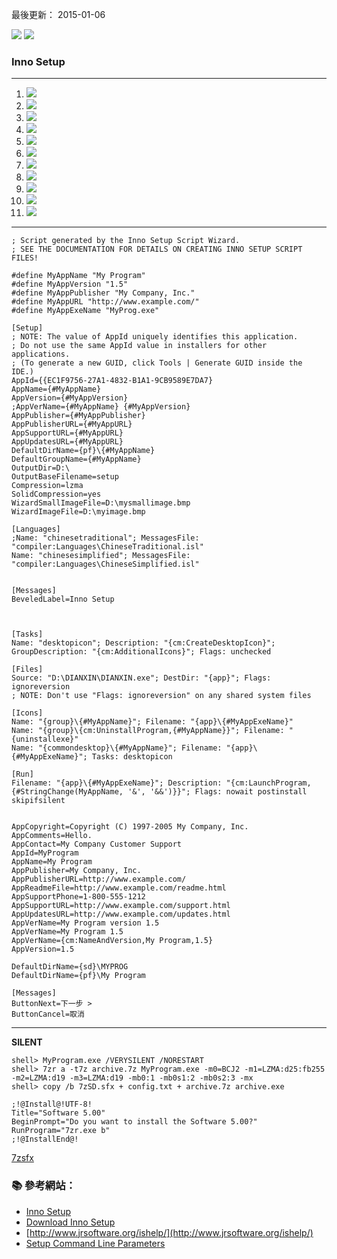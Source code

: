 
最後更新： 2015-01-06    

![](http://www.jrsoftware.org/images/is-welcome.png)
![](http://www.jrsoftware.org/images/is-ide.png)

### Inno Setup


---
1. ![](http://i.imgur.com/7muPokl.jpg)
2. ![](http://i.imgur.com/wIEzUyF.jpg)
3. ![](http://i.imgur.com/yK79KUt.jpg)
4. ![](http://i.imgur.com/PRvAv8W.jpg)
5. ![](http://i.imgur.com/lVptRsg.jpg)
6. ![](http://i.imgur.com/jhLrRNZ.jpg)
7. ![](http://i.imgur.com/tRr86XR.jpg)
8. ![](http://i.imgur.com/0XsdDup.jpg)
9. ![](http://i.imgur.com/tS0PNQg.jpg)
10. ![](http://i.imgur.com/aGVR2U9.jpg)
11. ![](http://i.imgur.com/4lWvrdO.jpg) 

---

```
; Script generated by the Inno Setup Script Wizard.
; SEE THE DOCUMENTATION FOR DETAILS ON CREATING INNO SETUP SCRIPT FILES!

#define MyAppName "My Program"
#define MyAppVersion "1.5"
#define MyAppPublisher "My Company, Inc."
#define MyAppURL "http://www.example.com/"
#define MyAppExeName "MyProg.exe"

[Setup]
; NOTE: The value of AppId uniquely identifies this application.
; Do not use the same AppId value in installers for other applications.
; (To generate a new GUID, click Tools | Generate GUID inside the IDE.)
AppId={{EC1F9756-27A1-4832-B1A1-9CB9589E7DA7}
AppName={#MyAppName}
AppVersion={#MyAppVersion}
;AppVerName={#MyAppName} {#MyAppVersion}
AppPublisher={#MyAppPublisher}
AppPublisherURL={#MyAppURL}
AppSupportURL={#MyAppURL}
AppUpdatesURL={#MyAppURL}
DefaultDirName={pf}\{#MyAppName}
DefaultGroupName={#MyAppName}
OutputDir=D:\
OutputBaseFilename=setup
Compression=lzma
SolidCompression=yes
WizardSmallImageFile=D:\mysmallimage.bmp
WizardImageFile=D:\myimage.bmp

[Languages]
;Name: "chinesetraditional"; MessagesFile: "compiler:Languages\ChineseTraditional.isl"
Name: "chinesesimplified"; MessagesFile: "compiler:Languages\ChineseSimplified.isl" 


[Messages]
BeveledLabel=Inno Setup



[Tasks]
Name: "desktopicon"; Description: "{cm:CreateDesktopIcon}"; GroupDescription: "{cm:AdditionalIcons}"; Flags: unchecked

[Files]
Source: "D:\DIANXIN\DIANXIN.exe"; DestDir: "{app}"; Flags: ignoreversion
; NOTE: Don't use "Flags: ignoreversion" on any shared system files

[Icons]
Name: "{group}\{#MyAppName}"; Filename: "{app}\{#MyAppExeName}"
Name: "{group}\{cm:UninstallProgram,{#MyAppName}}"; Filename: "{uninstallexe}"
Name: "{commondesktop}\{#MyAppName}"; Filename: "{app}\{#MyAppExeName}"; Tasks: desktopicon

[Run]
Filename: "{app}\{#MyAppExeName}"; Description: "{cm:LaunchProgram,{#StringChange(MyAppName, '&', '&&')}}"; Flags: nowait postinstall skipifsilent


```

```
AppCopyright=Copyright (C) 1997-2005 My Company, Inc.
AppComments=Hello.
AppContact=My Company Customer Support
AppId=MyProgram
AppName=My Program
AppPublisher=My Company, Inc.
AppPublisherURL=http://www.example.com/
AppReadmeFile=http://www.example.com/readme.html
AppSupportPhone=1-800-555-1212
AppSupportURL=http://www.example.com/support.html
AppUpdatesURL=http://www.example.com/updates.html
AppVerName=My Program version 1.5
AppVerName=My Program 1.5
AppVerName={cm:NameAndVersion,My Program,1.5}
AppVersion=1.5

DefaultDirName={sd}\MYPROG
DefaultDirName={pf}\My Program

```


```
[Messages]
ButtonNext=下一步 >
ButtonCancel=取消
```


---
**SILENT**

```console
shell> MyProgram.exe /VERYSILENT /NORESTART
shell> 7zr a -t7z archive.7z MyProgram.exe -m0=BCJ2 -m1=LZMA:d25:fb255 -m2=LZMA:d19 -m3=LZMA:d19 -mb0:1 -mb0s1:2 -mb0s2:3 -mx
shell> copy /b 7zSD.sfx + config.txt + archive.7z archive.exe
```

```
;!@Install@!UTF-8!
Title="Software 5.00"
BeginPrompt="Do you want to install the Software 5.00?"
RunProgram="7zr.exe b"
;!@InstallEnd@!
```



[7zsfx](http://7zsfx.info/en/)





### :books: 參考網站：
- [Inno Setup](http://www.jrsoftware.org/isinfo.php)
- [Download Inno Setup](http://www.jrsoftware.org/isdl.php)
- [http://www.jrsoftware.org/ishelp/](http://www.jrsoftware.org/ishelp/)
- [Setup Command Line Parameters](http://www.jrsoftware.org/ishelp/index.php?topic=setupcmdline)


<!--
http://ccd9527.blogspot.tw/2011/10/inno-setup_10.html
-->